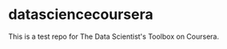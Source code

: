 datasciencecoursera
===================

This is a test repo for The Data Scientist's Toolbox on Coursera.
